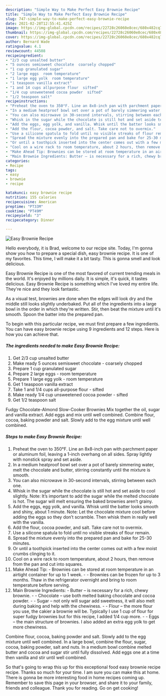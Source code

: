 ```yaml
---
description: "Simple Way to Make Perfect Easy Brownie Recipe"
title: "Simple Way to Make Perfect Easy Brownie Recipe"
slug: 747-simple-way-to-make-perfect-easy-brownie-recipe
date: 2021-02-28T12:55:41.425Z
image: https://img-global.cpcdn.com/recipes/22728c26060e8cec/680x482cq70/easy-brownie-recipe-recipe-main-photo.jpg
thumbnail: https://img-global.cpcdn.com/recipes/22728c26060e8cec/680x482cq70/easy-brownie-recipe-recipe-main-photo.jpg
cover: https://img-global.cpcdn.com/recipes/22728c26060e8cec/680x482cq70/easy-brownie-recipe-recipe-main-photo.jpg
author: Bernard Wade
ratingvalue: 4.1
reviewcount: 44508
recipeingredient:
- "2/3 cup unsalted butter"
- "5 ounces semisweet chocolate  coarsely chopped"
- "1 cup granulated sugar"
- "2 large eggs  room temperature"
- "1 large egg yolk  room temperature"
- "1 teaspoon vanilla extract"
- "1 and 14 cups allpurpose flour  sifted"
- "1/4 cup unsweetened cocoa powder  sifted"
- "1/2 teaspoon salt"
recipeinstructions:
- "Preheat the oven to 350°F. Line an 8x8-inch pan with parchment paper or aluminum foil, leaving a 1-inch overhang on all sides. Spray lightly with nonstick spray and set aside."
- "In a medium heatproof bowl set over a pot of barely simmering water, melt the chocolate and butter, stirring constantly until the mixture is smooth."
- "You can also microwave in 30-second intervals, stirring between each one."
- "Whisk in the sugar while the chocolate is still hot and set aside to cool slightly. Note: It’s important to add the sugar while the melted chocolate is hot. The sugar will melt ensuring the baked brownies aren’t grainy."
- "Add the eggs, egg yolk, and vanilla. Whisk until the batter looks smooth and shiny, about 1 minute. Note: Let the chocolate mixture cool before adding the eggs so they don’t scramble. Then whisk them in really well with the vanilla."
- "Add the flour, cocoa powder, and salt. Take care not to overmix."
- "Use a silicone spatula to fold until no visible streaks of flour remain."
- "Spread the mixture evenly into the prepared pan and bake for 25-30 minutes."
- "Or until a toothpick inserted into the center comes out with a few moist crumbs clinging to it."
- "Cool on a wire rack to room temperature, about 2 hours, then remove from the pan and cut into squares."
- "Make Ahead Tip: Brownies can be stored at room temperature in an airtight container for up to 1 week.  Brownies can be frozen for up to 3 months. Thaw in the refrigerator overnight and bring to room temperature before serving."
- "Main Brownie Ingredients: Butter – is necessary for a rich, chewy brownie.  Chocolate – use both melted baking chocolate and cocoa powder.  Sugar – not only will sugar add sweetness, it will also melt during baking and help with the chewiness.  Flour – the more flour you use, the cakier a brownie will be. Typically I use 1 cup of flour for super fudgy brownies but for this recipe, I added 1/4 cup more.  Eggs – the main structure of brownies. I also added an extra egg yolk to get more chewiness."
categories:
- Recipe
tags:
- easy
- brownie
- recipe

katakunci: easy brownie recipe 
nutrition: 155 calories
recipecuisine: American
preptime: "PT33M"
cooktime: "PT49M"
recipeyield: "3"
recipecategory: Dinner

---
```



![Easy Brownie Recipe](https://img-global.cpcdn.com/recipes/22728c26060e8cec/680x482cq70/easy-brownie-recipe-recipe-main-photo.jpg)

Hello everybody, it is Brad, welcome to our recipe site. Today, I'm gonna show you how to prepare a special dish, easy brownie recipe. It is one of my favorites. This time, I will make it a bit tasty. This is gonna smell and look delicious.

Easy Brownie Recipe is one of the most favored of current trending meals in the world. It's enjoyed by millions daily. It is simple, it's quick, it tastes delicious. Easy Brownie Recipe is something which I've loved my entire life. They're nice and they look fantastic.

As a visual test, brownies are done when the edges will look dry and the middle still looks slightly underbaked. Put all of the ingredients into a large bowl in the order in which they&#39;re written. Stir, then beat the mixture until it&#39;s smooth. Spoon the batter into the prepared pan.


To begin with this particular recipe, we must first prepare a few ingredients. You can have easy brownie recipe using 9 ingredients and 12 steps. Here is how you can achieve that.

<!--inarticleads1-->

##### The ingredients needed to make Easy Brownie Recipe:

1. Get 2/3 cup unsalted butter
1. Make ready 5 ounces semisweet chocolate - coarsely chopped
1. Prepare 1 cup granulated sugar
1. Prepare 2 large eggs - room temperature
1. Prepare 1 large egg yolk - room temperature
1. Get 1 teaspoon vanilla extract
1. Take 1 and 1/4 cups all-purpose flour - sifted
1. Make ready 1/4 cup unsweetened cocoa powder - sifted
1. Get 1/2 teaspoon salt


Fudgy Chocolate-Almond Slow-Cooker Brownies Mix together the oil, sugar and vanilla extract. Add eggs and mix until well combined. Combine flour, cocoa, baking powder and salt. Slowly add to the egg mixture until well combined. 

<!--inarticleads2-->

##### Steps to make Easy Brownie Recipe:

1. Preheat the oven to 350°F. Line an 8x8-inch pan with parchment paper or aluminum foil, leaving a 1-inch overhang on all sides. Spray lightly with nonstick spray and set aside.
1. In a medium heatproof bowl set over a pot of barely simmering water, melt the chocolate and butter, stirring constantly until the mixture is smooth.
1. You can also microwave in 30-second intervals, stirring between each one.
1. Whisk in the sugar while the chocolate is still hot and set aside to cool slightly. Note: It’s important to add the sugar while the melted chocolate is hot. The sugar will melt ensuring the baked brownies aren’t grainy.
1. Add the eggs, egg yolk, and vanilla. Whisk until the batter looks smooth and shiny, about 1 minute. Note: Let the chocolate mixture cool before adding the eggs so they don’t scramble. Then whisk them in really well with the vanilla.
1. Add the flour, cocoa powder, and salt. Take care not to overmix.
1. Use a silicone spatula to fold until no visible streaks of flour remain.
1. Spread the mixture evenly into the prepared pan and bake for 25-30 minutes.
1. Or until a toothpick inserted into the center comes out with a few moist crumbs clinging to it.
1. Cool on a wire rack to room temperature, about 2 hours, then remove from the pan and cut into squares.
1. Make Ahead Tip: - Brownies can be stored at room temperature in an airtight container for up to 1 week. -  - Brownies can be frozen for up to 3 months. Thaw in the refrigerator overnight and bring to room temperature before serving.
1. Main Brownie Ingredients: - Butter – is necessary for a rich, chewy brownie. -  - Chocolate – use both melted baking chocolate and cocoa powder. -  - Sugar – not only will sugar add sweetness, it will also melt during baking and help with the chewiness. -  - Flour – the more flour you use, the cakier a brownie will be. Typically I use 1 cup of flour for super fudgy brownies but for this recipe, I added 1/4 cup more. -  - Eggs – the main structure of brownies. I also added an extra egg yolk to get more chewiness.


Combine flour, cocoa, baking powder and salt. Slowly add to the egg mixture until well combined. In a large bowl, combine the flour, sugar, cocoa, baking powder, salt and nuts. In a medium bowl combine melted butter and cocoa and sugar stir until fully dissolved. Add eggs one at a time then vanilla and stir until well combined. 

So that's going to wrap this up for this exceptional food easy brownie recipe recipe. Thanks so much for your time. I am sure you can make this at home. There is gonna be more interesting food in home recipes coming up. Remember to save this page in your browser, and share it to your family, friends and colleague. Thank you for reading. Go on get cooking!
